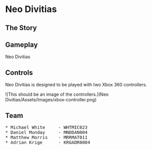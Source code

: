 # Neo Divitias

## The Story


## Gameplay
Neo Divitias 

## Controls
Neo Divitias is designed to be played with two Xbox 360 controllers.

![This should be an image of the controllers.](Neo Divitias/Assets/Images/xbox-controller.png)

## Team

<pre>
* Michael White     - WHTMIC023
* Daniel Munday     - MNDDAN004
* Matthew Morris    - MRRMAT011
* Adrian Krige      - KRGADR0004
</pre>
